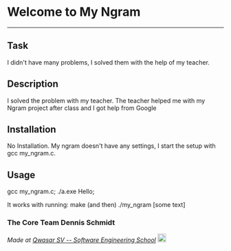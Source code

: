 # Welcome to My Ngram
 ***

## Task

I didn't have many problems, I solved them with the help of my teacher.

## Description

I solved the problem with my teacher. The teacher helped me with my Ngram project after class and I got help from Google

## Installation

No Installation. My ngram doesn't have any settings, I start the setup with gcc my_ngram.c.

## Usage

gcc my_ngram.c; ./a.exe Hello; 



It works with running: make (and then) ./my_ngram [some text]

### The Core Team Dennis Schmidt




<span><i>Made at <a href='https://qwasar.io'>Qwasar SV -- Software Engineering School</a></i></span> <span><img alt='Qwasar SV -- Software Engineering Schools Logo' src='https://storage.googleapis.com/qwasar-public/qwasar-logo_50x50.png' width='20px'></span>